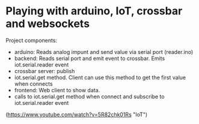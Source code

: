 Playing with arduino, IoT, crossbar and websockets 
======

Project components:
* arduino: Reads analog impunt and send value via serial port (reader.ino)
* backend: Reads serial port and emit event to crossbar. Emits iot.serial.reader event
* crossbar server: publish 
 * iot.serial.get method. Client can use this method to get the first value when connects
* frontend: Web client to show data.
 * calls to iot.serial.get method when connect and subscribe to iot.serial.reader event

(https://www.youtube.com/watch?v=5R82chk01Rs "IoT")